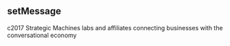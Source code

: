 
## setMessage







c2017 Strategic Machines labs and affiliates
connecting businesses with the conversational economy
